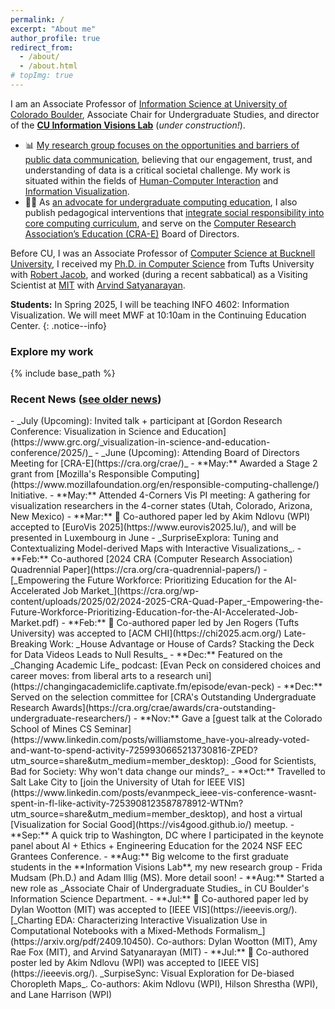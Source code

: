 ```yaml
---
permalink: /
excerpt: "About me"
author_profile: true
redirect_from: 
  - /about/
  - /about.html
# topImg: true
---
```


<!-- 📣  I am recruiting PhD students to the _Information Visions Lab_ for Fall 2025 (deadline is  December 1, 2024). If you are interested [you can learn more about our lab and whether you should apply here](https://evanpeck.github.io/group/new-phd).
{: .notice--cu} -->

I am an Associate Professor of [Information Science at University of Colorado Boulder](https://www.colorado.edu/cmci/infoscience), Associate Chair for Undergraduate Studies, and director of the **[CU Information Visions Lab](https://infovisions.github.io/)** (_under construction!_).

- 📊 [My research group focuses on the opportunities and barriers of public data communication](/projects/publicVis), believing that our engagement, trust, and understanding of data is a critical societal challenge. My work is situated within the fields of [Human-Computer Interaction](https://www.interaction-design.org/literature/book/the-encyclopedia-of-human-computer-interaction-2nd-ed/human-computer-interaction-brief-intro) and [Information Visualization](https://www.interaction-design.org/literature/topics/information-visualization). 
- 🧑‍💻 As [an advocate for undergraduate computing education](/projects/undergrad), I also publish pedagogical interventions that [integrate social responsibility into core computing curriculum](/projects/responsibleCS), and serve on the [Computer Research Association’s Education (CRA-E)](https://cra.org/crae/) Board of Directors.

Before CU, I was an Associate Professor of [Computer Science at Bucknell University](https://www.bucknell.edu/academics/college-engineering/majors-departments/computer-science), I received my [Ph.D. in Computer Science](https://engineering.tufts.edu/cs/) from Tufts University with [Robert Jacob](http://www.cs.tufts.edu/~jacob/), and worked (during a recent sabbatical) as a Visiting Scientist at [MIT](http://vis.csail.mit.edu/) with [Arvind Satyanarayan](https://arvindsatya.com/).  

<!-- [Check out my student FAQ](/student-faq) if you have questions about meeting, about research, or about recommendation letters! -->

**Students:**  In Spring 2025, I will be teaching INFO 4602: Information Visualization. We will meet MWF at 10:10am in the Continuing Education Center. 
{: .notice--info}

### Explore my work

<link rel="stylesheet" href="{{ base_path }}/assets/css/pubstyle.css">
{% include base_path %}
<script src="{{ base_path }}/assets/js/projSettings.js"></script>
<script src="{{ base_path }}/assets/js/listpubs.js"></script>

<div id="projects"></div> 

### Recent News ([see older news](/archive/news))

<div markdown="1" class="news">
- _July (Upcoming): Invited talk + participant at [Gordon Research Conference: Visualization in Science and Education](https://www.grc.org/_visualization-in-science-and-education-conference/2025/)_
- _June (Upcoming): Attending Board of Directors Meeting for [CRA-E](https://cra.org/crae/)_
- **May:** Awarded a Stage 2 grant from [Mozilla's Responsible Computing](https://www.mozillafoundation.org/en/responsible-computing-challenge/) Initiative.
- **May:** Attended 4-Corners Vis PI meeting: A gathering for visualization researchers in the 4-corner states (Utah, Colorado, Arizona, New Mexico)
- **Mar:** 🎉 Co-authored paper led by Akim Ndlovu (WPI) accepted to [EuroVis 2025](https://www.eurovis2025.lu/), and will be presented in Luxembourg in June - _SurpriseExplora: Tuning and Contextualizing Model-derived Maps with Interactive Visualizations_.
- **Feb:** Co-authored [2024 CRA (Computer Research Association) Quadrennial Paper](https://cra.org/cra-quadrennial-papers/) - [_Empowering the Future Workforce:
Prioritizing Education for the AI-Accelerated Job Market_](https://cra.org/wp-content/uploads/2025/02/2024-2025-CRA-Quad-Paper_-Empowering-the-Future-Workforce-Prioritizing-Education-for-the-AI-Accelerated-Job-Market.pdf)
- **Feb:** 🎉 Co-authored paper led by Jen Rogers (Tufts University) was accepted to [ACM CHI](https://chi2025.acm.org/) Late-Breaking Work: _House Advantage or House of Cards? Stacking the Deck for Data Videos Leads to Null Results_
- **Dec:** Featured on the _Changing Academic Life_ podcast: [Evan Peck on considered choices and career moves: from liberal arts to a research uni](https://changingacademiclife.captivate.fm/episode/evan-peck)
- **Dec:** Served on the selection committee for [CRA's Outstanding Undergraduate Research Awards](https://cra.org/crae/awards/cra-outstanding-undergraduate-researchers/)
- **Nov:** Gave a [guest talk at the Colorado School of Mines CS Seminar](https://www.linkedin.com/posts/williamstome_have-you-already-voted-and-want-to-spend-activity-7259930665213730816-ZPED?utm_source=share&utm_medium=member_desktop): _Good for Scientists, Bad for Society: Why won't data change our minds?_
- **Oct:** Travelled to Salt Lake City to [join the University of Utah for IEEE VIS](https://www.linkedin.com/posts/evanmpeck_ieee-vis-conference-wasnt-spent-in-fl-like-activity-7253908123587878912-WTNm?utm_source=share&utm_medium=member_desktop), and host a virtual [Visualization for Social Good](https://vis4good.github.io/) meetup. 
- **Sep:** A quick trip to Washington, DC where I participated in the keynote panel about AI + Ethics + Engineering Education for the 2024 NSF EEC Grantees Conference. 
- **Aug:** Big welcome to the first graduate students in the **Information Visions Lab**, my new research group - Frida Mudsam (Ph.D.) and Adam Illig (MS). More detail soon!
- **Aug:** Started a new role as _Associate Chair of Undergraduate Studies_ in CU Boulder's Information Science Department. 
- **Jul:** 🎉 Co-authored paper led by Dylan Wootton (MIT) was accepted to [IEEE VIS](https://ieeevis.org/). [_Charting EDA: Characterizing Interactive Visualization Use in Computational Notebooks with a Mixed-Methods Formalism_](https://arxiv.org/pdf/2409.10450). Co-authors: Dylan Wootton (MIT), Amy Rae Fox (MIT), and Arvind Satyanarayan (MIT)
- **Jul:** 🎉 Co-authored poster led by Akim Ndlovu (WPI) was accepted to [IEEE VIS](https://ieeevis.org/). _SurpiseSync: Visual Exploration for De-biased Choropleth Maps_. Co-authors: Akim Ndlovu (WPI), Hilson Shrestha (WPI), and Lane Harrison (WPI)


</div>
